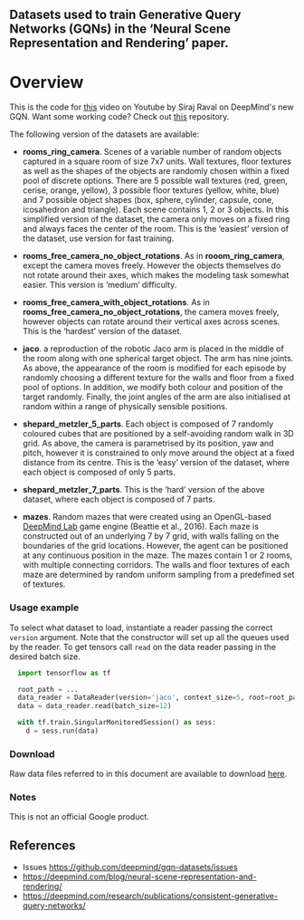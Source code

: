 ## Datasets used to train Generative Query Networks (GQNs) in the ‘Neural Scene Representation and Rendering’ paper.

# Overview

This is the code for [this](https://youtu.be/N0Ld2iTMaMs) video on Youtube by Siraj Raval on DeepMind's new GQN. Want some working code? Check out [this](https://github.com/llSourcell/Generative-Query-Network/upload) repository. 

The following version of the datasets are available:

*   __rooms_ring_camera__. Scenes of a variable number of random objects
    captured in a square room of size 7x7 units. Wall textures, floor textures
    as well as the shapes of the objects are randomly chosen within a fixed pool
    of discrete options. There are 5 possible wall textures (red, green, cerise,
    orange, yellow), 3 possible floor textures (yellow, white, blue) and 7
    possible object shapes (box, sphere, cylinder, capsule, cone, icosahedron
    and triangle). Each scene contains 1, 2 or 3 objects. In this simplified
    version of the dataset, the camera only moves on a fixed ring and always
    faces the center of the room. This is the ‘easiest’ version of the dataset,
    use version for fast training.

*   __rooms_free_camera_no_object_rotations__. As in __rooom_ring_camera__,
    except the camera moves freely. However the objects themselves do not rotate
    around their axes, which makes the modeling task somewhat easier. This
    version is ‘medium’ difficulty.

*   __rooms_free_camera_with_object_rotations__. As in
    __rooms_free_camera_no_object_rotations__, the camera moves freely, however
    objects can rotate around their vertical axes across scenes. This is the
    ‘hardest’ version of the dataset.

*   __jaco__. a reproduction of the robotic Jaco arm is placed in the middle of
    the room along with one spherical target object. The arm has nine joints. As
    above, the appearance of the room is modified for each episode by randomly
    choosing a different texture for the walls and floor from a fixed pool of
    options. In addition, we modify both colour and position of the target
    randomly. Finally, the joint angles of the arm are also initialised at
    random within a range of physically sensible positions.

*   __shepard_metzler_5_parts__. Each object is composed of 7 randomly coloured
    cubes that are positioned by a self-avoiding random walk in 3D grid. As
    above, the camera is parametrised by its position, yaw and pitch, however it
    is constrained to only move around the object at a fixed distance from its
    centre. This is the ‘easy’ version of the dataset, where each object is
    composed of only 5 parts.

*   __shepard_metzler_7_parts__. This is the ‘hard’ version of the above
    dataset, where each object is composed of 7 parts.

*   __mazes__. Random mazes that were created using an OpenGL-based [DeepMind
    Lab](https://github.com/deepmind/lab) game engine (Beattie et al., 2016).
    Each maze is constructed out of an underlying 7 by 7 grid, with walls
    falling on the boundaries of the grid locations. However, the agent can be
    positioned at any continuous position in the maze. The mazes contain 1 or 2
    rooms, with multiple connecting corridors. The walls and floor textures of
    each maze are determined by random uniform sampling from a predefined set of
    textures.

### Usage example

To select what dataset to load, instantiate a reader passing the correct
`version` argument. Note that the constructor will set up all the queues used by
the reader. To get tensors call `read` on the data reader passing in the desired
batch size.

```python
  import tensorflow as tf

  root_path = ...
  data_reader = DataReader(version='jaco', context_size=5, root=root_path)
  data = data_reader.read(batch_size=12)

  with tf.train.SingularMonitoredSession() as sess:
    d = sess.run(data)
```

### Download

Raw data files referred to in this document are available to download
[here](https://console.cloud.google.com/storage/gqn-dataset).


### Notes

This is not an official Google product.

## References
- Issues https://github.com/deepmind/gqn-datasets/issues
- https://deepmind.com/blog/neural-scene-representation-and-rendering/
- https://deepmind.com/research/publications/consistent-generative-query-networks/

